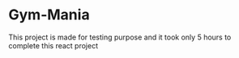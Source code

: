 # Gym-Mania
This project is made for testing purpose and it took only 5 hours to complete this react project
